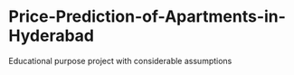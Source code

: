 # Price-Prediction-of-Apartments-in-Hyderabad
Educational purpose project with considerable assumptions
